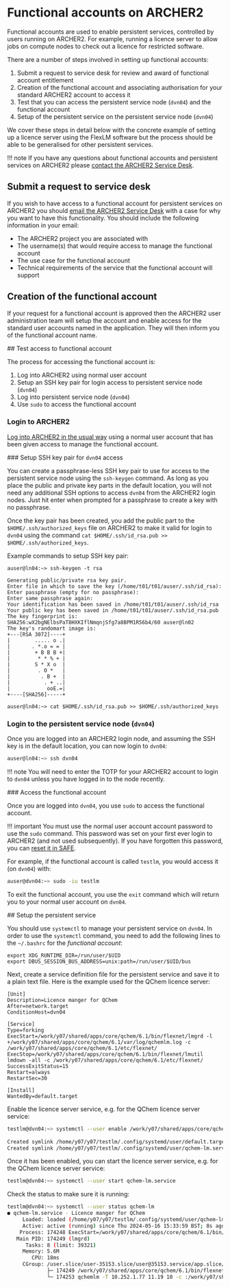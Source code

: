 # Functional accounts on ARCHER2

Functional accounts are used to enable persistent services, controlled by users running on 
ARCHER2. For example, running a licence server to allow jobs on compute nodes to check out
a licence for restricted software.

There are a number of steps involved in setting up functional accounts:

1. Submit a request to service desk for review and award of functional account entitlement
2. Creation of the functional account and associating authorisation for your standard ARCHER2
   account to access it
3. Test that you can access the persistent service node (`dvn04`) and the functional account
4. Setup of the persistent service on the persistent service node (`dvn04`)

We cover these steps in detail below with the concrete example of setting up a licence server
using the FlexLM software but the process should be able to be generalised for other 
persistent services.

!!! note
    If you have any questions about functional accounts and persistent services on ARCHER2
    please [contact the ARCHER2 Service Desk](https://www.archer2.ac.uk/support-access/servicedesk.html).

## Submit a request to service desk 

If you wish to have access to a functional account for persistent services on ARCHER2 you should
[email the ARCHER2 Service Desk](mailto:support@archer2.ac.uk) with a case for why you want to 
have this functionality. You should include the following information in your email:

- The ARCHER2 project you are associated with
- The username(s) that would require access to manage the functional account
- The use case for the functional account
- Technical requirements of the service that the functional account will support

## Creation of the functional account

If your request for a functional account is approved then the ARCHER2 user administration
team will setup the account and enable access for the standard user accounts named in the
application. They will then inform you of the functional account name.

## Test access to functional account

The process for accessing the functional account is:

1. Log into ARCHER2 using normal user account
2. Setup an SSH key pair for login access to persistent service node (`dvn04`)
3. Log into persistent service node (`dvn04`)
4. Use `sudo` to access the functional account

### Login to ARCHER2

[Log into ARCHER2 in the usual way](connecting.md) using a normal user account that has been given access
to manage the functional account. 

### Setup SSH key pair for `dvn04` access

You can create a passphrase-less SSH key pair to use for access to the persistent service 
node using the `ssh-keygen` command. As long as you place the public and private key parts
in the default location, you will not need any additional SSH options to access `dvn04` from 
the ARCHER2 login nodes. Just hit enter when prompted for a passphrase to create a key with
no passphrase.

Once the key pair has been created, you add the public part to the `$HOME/.ssh/authorized_keys`
file on ARCHER2 to make it valid for login to `dvn04` using the command
`cat $HOME/.ssh/id_rsa.pub >> $HOME/.ssh/authorized_keys`.

Example commands to setup SSH key pair:

```
auser@ln04:~> ssh-keygen -t rsa

Generating public/private rsa key pair.
Enter file in which to save the key (/home/t01/t01/auser/.ssh/id_rsa): 
Enter passphrase (empty for no passphrase): 
Enter same passphrase again: 
Your identification has been saved in /home/t01/t01/auser/.ssh/id_rsa
Your public key has been saved in /home/t01/t01/auser/.ssh/id_rsa.pub
The key fingerprint is:
SHA256:wX2bgNElbsPaT8HXKIflNmqnjSfg7a8BPM1R56b4/60 auser@ln02
The key's randomart image is:
+---[RSA 3072]----+
|        ..... o .|
|       . *.o = = |
|        + B B B +|
|         * * % + |
|        S * X o  |
|         . O *   |
|          . B +  |
|           . + ..|
|            ooE.=|
+----[SHA256]-----+

auser@ln04:~> cat $HOME/.ssh/id_rsa.pub >> $HOME/.ssh/authorized_keys
```

### Login to the persistent service node (`dvn04`)

Once you are logged into an ARCHER2 login node, and assuming the SSH key is in the 
default location, you can now login to `dvn04`:

```bash
auser@ln04:~> ssh dvn04
```

!!! note
    You will need to enter the TOTP for your ARCHER2 account to login to `dvn04` unless
    you have logged in to the node recently.

### Access the functional account

Once you are logged into `dvn04`, you use `sudo` to access the functional account.

!!! important
    You must use the normal user account account password to use the `sudo` command.
    This password was set on your first ever login to ARCHER2 (and not used subsequently).
    If you have forgotten this password, you can [reset it in SAFE](https://epcced.github.io/safe-docs/safe-for-users/#how-to-reset-a-password-on-your-machine-account).
    
For example, if the functional account is called `testlm`, you would access it (on `dvn04`) with:

```bash
auser@dvn04:~> sudo -iu testlm
```

To exit the functional account, you use the `exit` command which will return you to your normal
user account on `dvn04`.

## Setup the persistent service

You should use `systemctl` to manage your persistent service on `dvn04`. In order to use the
`systemctl` command, you need to add the following lines to the `~/.bashrc` for the 
*functional account*:

```
export XDG_RUNTIME_DIR=/run/user/$UID
export DBUS_SESSION_BUS_ADDRESS=unix:path=/run/user/$UID/bus
```

Next, create a service definition file for the persistent service and save it to a plain text
file. Here is the example used for the QChem licence server:

```
[Unit]
Description=Licence manger for QChem
After=network.target
ConditionHost=dvn04
 
[Service]
Type=forking
ExecStart=/work/y07/shared/apps/core/qchem/6.1/bin/flexnet/lmgrd -l +/work/y07/shared/apps/core/qchem/6.1/var/log/qchemlm.log -c /work/y07/shared/apps/core/qchem/6.1/etc/flexnet/
ExecStop=/work/y07/shared/apps/core/qchem/6.1/bin/flexnet/lmutil lmdown -all -c /work/y07/shared/apps/core/qchem/6.1/etc/flexnet/
SuccessExitStatus=15
Restart=always
RestartSec=30
 
[Install]
WantedBy=default.target
```

Enable the licence server service, e.g. for the QChem licence server service:

```bash
testlm@dvn04:~> systemctl --user enable /work/y07/shared/apps/core/qchem/6.1/etc/flexnet/qchem-lm.service
 
Created symlink /home/y07/y07/testlm/.config/systemd/user/default.target.wants/qchem-lm.service → /work/y07/shared/apps/core/qchem/6.1/etc/flexnet/qchem-lm.service.
Created symlink /home/y07/y07/testlm/.config/systemd/user/qchem-lm.service → /work/y07/shared/apps/core/qchem/6.1/etc/flexnet/qchem-lm.service.
```

Once it has been enabled, you can start the licence server service, e.g. for the QChem licence server service:

```bash
testlm@dvn04:~> systemctl --user start qchem-lm.service
```

Check the status to make sure it is running:

```bash
testlm@dvn04:~> systemctl --user status qchem-lm
● qchem-lm.service - Licence manger for QChem
     Loaded: loaded (/home/y07/y07/testlm/.config/systemd/user/qchem-lm.service; enabled; vendor preset: disabled)
     Active: active (running) since Thu 2024-05-16 15:33:59 BST; 8s ago
    Process: 174248 ExecStart=/work/y07/shared/apps/core/qchem/6.1/bin/flexnet/lmgrd -l +/work/y07/shared/apps/core/qchem/6.1/var/log/qchemlm.log -c /work/y07/shared/apps/core/qchem/6.1/etc/flexnet/ (code=exited, status=0/SUCCESS)
   Main PID: 174249 (lmgrd)
      Tasks: 8 (limit: 39321)
     Memory: 5.6M
        CPU: 18ms
     CGroup: /user.slice/user-35153.slice/user@35153.service/app.slice/qchem-lm.service
             ├─ 174249 /work/y07/shared/apps/core/qchem/6.1/bin/flexnet/lmgrd -l +/work/y07/shared/apps/core/qchem/6.1/var/log/qchemlm.log -c /work/y07/shared/apps/core/qchem/6.1/etc/flexnet/
             └─ 174253 qchemlm -T 10.252.1.77 11.19 10 -c :/work/y07/shared/apps/core/qchem/6.1/etc/flexnet/: -lmgrd_port 6979 -srv mdSVdgushTnAjHX1s1PTj0ppCjHJw1Uk9ylvs1j13zkaUzhDBFlbv4thnqEIAXV --lmgrd_start 66461957 -vdrestart 0 -l /work/y07/shar>
```


